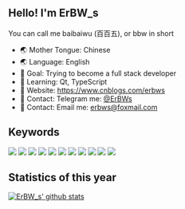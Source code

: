 ## Hello! I'm ErBW_s

You can call me baibaiwu (百百五), or bbw in short

- 🌏️ Mother Tongue:   Chinese
- 🌏️ Language:        English
- 🎯 Goal:            Trying to become a full stack developer
- 🧐 Learning:        Qt, TypeScript
- 📑 Website:         https://www.cnblogs.com/erbws
- 💬 Contact:         Telegram me: [@ErBWs](https://t.me/ErBWs)
- 💬 Contact:         Email me: erbws@foxmail.com

## Keywords

<div>
  <img src="https://ziadoua.github.io/m3-Markdown-Badges/badges/C/c1.svg">
  <img src="https://ziadoua.github.io/m3-Markdown-Badges/badges/C++/c++1.svg">
  <img src="https://ziadoua.github.io/m3-Markdown-Badges/badges/Qt/qt1.svg">
  <img src="https://ziadoua.github.io/m3-Markdown-Badges/badges/Flutter/flutter1.svg">
  <img src="https://ziadoua.github.io/m3-Markdown-Badges/badges/TypeScript/typescript1.svg">
  <img src="https://ziadoua.github.io/m3-Markdown-Badges/badges/Kotlin/kotlin1.svg">
  <img src="https://ziadoua.github.io/m3-Markdown-Badges/badges/Swift/swift1.svg">
  <img src="https://ziadoua.github.io/m3-Markdown-Badges/badges/Rust/rust1.svg">
  <img src="https://ziadoua.github.io/m3-Markdown-Badges/badges/Git/git1.svg">
  <img src="https://ziadoua.github.io/m3-Markdown-Badges/badges/macOS/macos3.svg">
  <img src="https://ziadoua.github.io/m3-Markdown-Badges/badges/DaVinciResolve/davinciresolve2.svg">
</div>

## Statistics of this year

<a href="https://github.com/ErBWs">
  <img align="center" alt="ErBW_s' github stats" src="https://github-readme-stats.vercel.app/api?username=ErBWs&hide_title=true&hide_border=true&show_icons=true&include_all_commits=true&line_height=21&bg_color=0,EC6C6C,FFD479,FFFC79,73FA79&theme=graywhite&locale=en"/>
</a>
